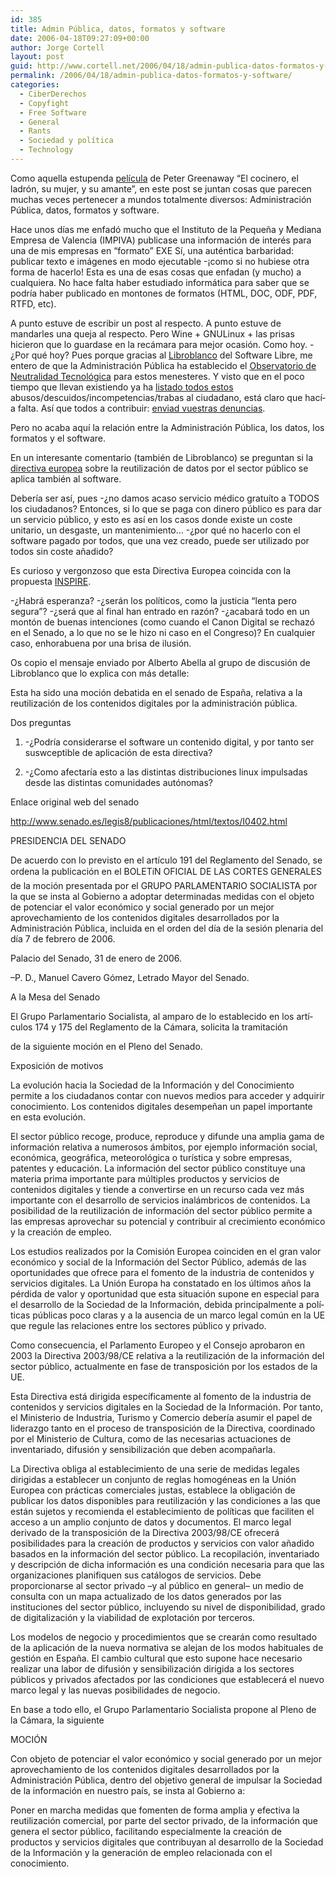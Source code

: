 ```yaml
---
id: 385
title: Admin Pública, datos, formatos y software
date: 2006-04-18T09:27:09+00:00
author: Jorge Cortell
layout: post
guid: http://www.cortell.net/2006/04/18/admin-publica-datos-formatos-y-software/
permalink: /2006/04/18/admin-publica-datos-formatos-y-software/
categories:
  - CiberDerechos
  - Copyfight
  - Free Software
  - General
  - Rants
  - Sociedad y polí­tica
  - Technology
---
```

Como aquella estupenda [pelí­cula](http://www.imdb.com/title/tt0097108/) de Peter Greenaway &#8220;El cocinero, el ladrón, su mujer, y su amante&#8221;, en este post se juntan cosas que parecen muchas veces pertenecer a mundos totalmente diversos: Administración Pública, datos, formatos y software.

Hace unos dí­as me enfadó mucho que el Instituto de la Pequeña y Mediana Empresa de Valencia (IMPIVA) publicase una información de interés para una de mis empresas en &#8220;formato&#8221; EXE Sí­, una auténtica barbaridad: publicar texto e imágenes en modo ejecutable -¡como si no hubiese otra forma de hacerlo! Esta es una de esas cosas que enfadan (y mucho) a cualquiera. No hace falta haber estudiado informática para saber que se podrí­a haber publicado en montones de formatos (HTML, DOC, ODF, PDF, RTFD, etc).

A punto estuve de escribir un post al respecto. A punto estuve de mandarles una queja al respecto. Pero Wine + GNULinux + las prisas hicieron que lo guardase en la recámara para mejor ocasión. Como hoy. -¿Por qué hoy? Pues porque gracias al [Libroblanco](http://www.libroblanco.com/html/index.php) del Software Libre, me entero de que la Administración Pública ha establecido el [Observatorio de Neutralidad Tecnológica](http://www.neutralidad.es/) para estos menesteres. Y visto que en el poco tiempo que llevan existiendo ya ha [listado todos estos](http://www.neutralidad.es/?cat=2) abusos/descuidos/incompetencias/trabas al ciudadano, está claro que hací­a falta. Así­ que todos a contribuir: [enviad vuestras denuncias](http://www.neutralidad.es/?page_id=7).

Pero no acaba aquí­ la relación entre la Administración Pública, los datos, los formatos y el software.

En un interesante comentario (también de Libroblanco) se preguntan si la [directiva europea](http://www.libroblanco.com/document/Informe_ReutilizacionInfoSectorPublico_20050919.pdf) sobre la reutilización de datos por el sector público se aplica también al software.

Deberí­a ser así­, pues -¿no damos acaso servicio médico gratuí­to a TODOS los ciudadanos? Entonces, si lo que se paga con dinero público es para dar un servicio público, y esto es así­ en los casos donde existe un coste unitario, un desgaste, un mantenimiento&#8230; -¿por qué no hacerlo con el software pagado por todos, que una vez creado, puede ser utilizado por todos sin coste añadido?

Es curioso y vergonzoso que esta Directiva Europea coincida con la propuesta [INSPIRE](http://rejectinspire.publicgeodata.org/).

-¿Habrá esperanza? -¿serán los polí­ticos, como la justicia &#8220;lenta pero segura&#8221;? -¿será que al final han entrado en razón? -¿acabará todo en un montón de buenas intenciones (como cuando el Canon Digital se rechazó en el Senado, a lo que no se le hizo ni caso en el Congreso)? En cualquier caso, enhorabuena por una brisa de ilusión.

Os copio el mensaje enviado por Alberto Abella al grupo de discusión de Libroblanco que lo explica con más detalle:

Esta ha sido una moción debatida en el senado de España, relativa a la reutilización de los contenidos digitales por la administración pública.

Dos preguntas
  
1) -¿Podrí­a considerarse el software un contenido digital, y por tanto ser suswceptible de aplicación de esta directiva?

2) -¿Como afectarí­a esto a las distintas distribuciones linux impulsadas desde las distintas comunidades autónomas?

Enlace original web del senado
  
http://www.senado.es/legis8/publicaciones/html/textos/I0402.html

PRESIDENCIA DEL SENADO
  
De acuerdo con lo previsto en el artí­culo 191 del Reglamento del Senado, se ordena la publicación en el BOLETíN OFICIAL DE LAS CORTES GENERALES de la moción presentada por el GRUPO PARLAMENTARIO SOCIALISTA por la que se insta al Gobierno a adoptar determinadas medidas con el objeto de potenciar el valor económico y social generado por un mejor aprovechamiento de los contenidos digitales desarrollados por la Administración Pública, incluida en el orden del dí­a de la sesión plenaria del dí­a 7 de febrero de 2006.

Palacio del Senado, 31 de enero de 2006.
  
&#8211;P. D., Manuel Cavero Gómez, Letrado Mayor del Senado.

A la Mesa del Senado
  
El Grupo Parlamentario Socialista, al amparo de lo establecido en los artí­culos 174 y 175 del Reglamento de la Cámara, solicita la tramitación
  
de la siguiente moción en el Pleno del Senado.

Exposición de motivos
  
La evolución hacia la Sociedad de la Información y del Conocimiento permite a los ciudadanos contar con nuevos medios para acceder y adquirir conocimiento. Los contenidos digitales desempeñan un papel importante en esta evolución.

El sector público recoge, produce, reproduce y difunde una amplia gama de información relativa a numerosos ámbitos, por ejemplo información social, económica, geográfica, meteorológica o turí­stica y sobre empresas, patentes y educación. La información del sector público constituye una materia prima importante para múltiples productos y servicios de contenidos digitales y tiende a convertirse en un recurso cada vez más importante con el desarrollo de servicios inalámbricos de contenidos. La posibilidad de la reutilización de información del sector público permite a las empresas aprovechar su potencial y contribuir al crecimiento económico y la creación de empleo.

Los estudios realizados por la Comisión Europea coinciden en el gran valor económico y social de la Información del Sector Público, además de las oportunidades que ofrece para el fomento de la industria de contenidos y servicios digitales. La Unión Europa ha constatado en los últimos años la pérdida de valor y oportunidad que esta situación supone en especial para el desarrollo de la Sociedad de la Información, debida principalmente a polí­ticas públicas poco claras y a la ausencia de un marco legal común en la UE que regule las relaciones entre los sectores público y privado.

Como consecuencia, el Parlamento Europeo y el Consejo aprobaron en 2003 la Directiva 2003/98/CE relativa a la reutilización de la información del sector público, actualmente en fase de transposición por los estados de la UE.

Esta Directiva está dirigida especí­ficamente al fomento de la industria de contenidos y servicios digitales en la Sociedad de la Información. Por tanto, el Ministerio de Industria, Turismo y Comercio deberí­a asumir el papel de liderazgo tanto en el proceso de transposición de la Directiva, coordinado por el Ministerio de Cultura, como de las necesarias actuaciones de inventariado, difusión y sensibilización que deben acompañarla.

La Directiva obliga al establecimiento de una serie de medidas legales dirigidas a establecer un conjunto de reglas homogéneas en la Unión Europea con prácticas comerciales justas, establece la obligación de publicar los datos disponibles para reutilización y las condiciones a las que están sujetos y recomienda el establecimiento de polí­ticas que faciliten el acceso a un amplio conjunto de datos y documentos. El marco legal derivado de la transposición de la Directiva 2003/98/CE ofrecerá posibilidades para la creación de productos y servicios con valor añadido basados en la información del sector público. La recopilación, inventariado y descripción de dicha información es una condición necesaria para que las organizaciones planifiquen sus catálogos de servicios. Debe proporcionarse al sector privado &#8211;y al público en general&#8211; un medio de consulta con un mapa actualizado de los datos generados por las instituciones del sector público, incluyendo su nivel de disponibilidad, grado de digitalización y la viabilidad de explotación por terceros.

Los modelos de negocio y procedimientos que se crearán como resultado de la aplicación de la nueva normativa se alejan de los modos habituales de gestión en España. El cambio cultural que esto supone hace necesario realizar una labor de difusión y sensibilización dirigida a los sectores públicos y privados afectados por las condiciones que establecerá el nuevo marco legal y las nuevas posibilidades de negocio.
  
En base a todo ello, el Grupo Parlamentario Socialista propone al Pleno de la Cámara, la siguiente

MOCIÓN
  
Con objeto de potenciar el valor económico y social generado por un mejor aprovechamiento de los contenidos digitales desarrollados por la Administración Pública, dentro del objetivo general de impulsar la Sociedad de la información en nuestro paí­s, se insta al Gobierno a:

Poner en marcha medidas que fomenten de forma amplia y efectiva la reutilización comercial, por parte del sector privado, de la información que genera el sector público, facilitando especialmente la creación de productos y servicios digitales que contribuyan al desarrollo de la Sociedad de la Información y la generación de empleo relacionada con el conocimiento.
